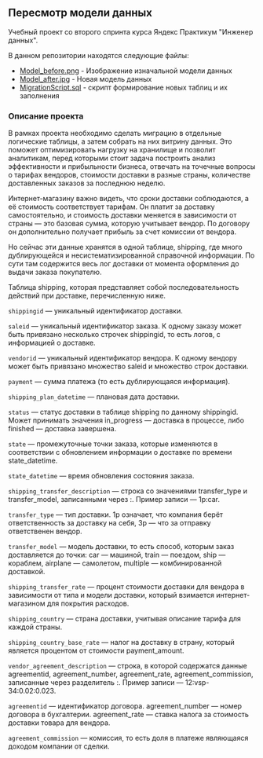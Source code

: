 ## Пересмотр модели данных

Учебный проект со второго спринта курса Яндекс Практикум "Инженер данных".

В данном репозитории находятся следующие файлы:
- [Model_before.png](https://github.com/IgorGoltsov/portfolio/blob/main/Migration/Model_before.png) - Изображение изначальной модели данных 
- [Model_after.jpg](https://github.com/IgorGoltsov/portfolio/blob/main/Migration/Model_after.png) - Новая модель данных
- [MigrationScript.sql](https://github.com/IgorGoltsov/portfolio/blob/main/Migration/Migration.sql) - скрипт формирование новых таблиц и их заполнения

### Описание проекта

В рамках проекта необходимо сделать миграцию в отдельные логические таблицы, а затем собрать на них витрину данных. Это поможет оптимизировать нагрузку на хранилище и позволит аналитикам, перед которыми стоит задача построить анализ эффективности и прибыльности бизнеса, отвечать на точечные вопросы о тарифах вендоров, стоимости доставки в разные страны, количестве доставленных заказов за последнюю неделю. 

Интернет-магазину важно видеть, что сроки доставки соблюдаются, а её стоимость соответствует тарифам. Он платит за доставку самостоятельно, и стоимость доставки меняется в зависимости от страны — это базовая сумма, которую учитывает вендор. По договору он дополнительно получает прибыль за счет комиссии от вендора.

Но сейчас эти данные хранятся в одной таблице, shipping, где много дублирующейся и несистематизированной справочной информации. По сути там содержится весь лог доставки от момента оформления до выдачи заказа покупателю.

Таблица shipping, которая представляет собой последовательность действий при доставке, перечисленную ниже.

`shippingid` — уникальный идентификатор доставки.

`saleid` — уникальный идентификатор заказа. К одному заказу может быть привязано несколько строчек shippingid, то есть логов, с информацией о доставке.

`vendorid` — уникальный идентификатор вендора. К одному вендору может быть привязано множество saleid и множество строк доставки.

`payment` — сумма платежа (то есть дублирующаяся информация).

`shipping_plan_datetime` — плановая дата доставки.

`status` — статус доставки в таблице shipping по данному shippingid. Может принимать значения in_progress — доставка в процессе, либо finished — доставка завершена.

`state` — промежуточные точки заказа, которые изменяются в соответствии с обновлением информации о доставке по времени state_datetime.

`state_datetime` — время обновления состояния заказа.

`shipping_transfer_description` — строка со значениями transfer_type и transfer_model, записанными через :. Пример записи — 1p:car.

`transfer_type` — тип доставки. 1p означает, что компания берёт ответственность за доставку на себя, 3p — что за отправку ответственен вендор.

`transfer_model` — модель доставки, то есть способ, которым заказ доставляется до точки: car — машиной, train — поездом, ship — кораблем, airplane — самолетом, multiple — комбинированной доставкой.

`shipping_transfer_rate` — процент стоимости доставки для вендора в зависимости от типа и модели доставки, который взимается интернет-магазином для покрытия расходов.

`shipping_country` — страна доставки, учитывая описание тарифа для каждой страны.

`shipping_country_base_rate` — налог на доставку в страну, который является процентом от стоимости payment_amount.

`vendor_agreement_description` — строка, в которой содержатся данные agreementid, agreement_number, agreement_rate, agreement_commission, записанные через разделитель :. Пример записи — 12:vsp-34:0.02:0.023.

`agreementid` — идентификатор договора. agreement_number — номер договора в бухгалтерии. agreement_rate — ставка налога за стоимость доставки товара для вендора. 

`agreement_commission` — комиссия, то есть доля в платеже являющаяся доходом компании от сделки.
